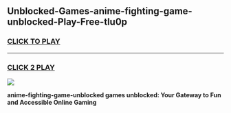 
## Unblocked-Games-anime-fighting-game-unblocked-Play-Free-tlu0p
<h3>
<a href="https://premium76.site?title=anime-fighting-game-unblocked&ref=17A">CLICK TO PLAY</a></h3>
<hr>

<h3>
<a href="https://premium76.site?title=anime-fighting-game-unblocked&ref=17A">CLICK 2 PLAY</a>
  
</h3>

<a href="https://premium76.site?title=anime-fighting-game-unblocked&ref=17A"><img src="https://clearcache.store/games.png"></a>


**anime-fighting-game-unblocked games unblocked: Your Gateway to Fun and Accessible Online Gaming**
